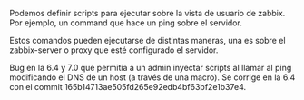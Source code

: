 Podemos definir scripts para ejecutar sobre la vista de usuario de zabbix.
Por ejemplo, un command que hace un ping sobre el servidor.

Estos comandos pueden ejecutarse de distintas maneras, una es sobre el zabbix-server o proxy que esté configurado el servidor.

Bug en la 6.4 y 7.0 que permitía a un admin inyectar scripts al llamar al ping modificando el DNS de un host (a través de una macro).
Se corrige en la 6.4 con el commit 165b14713ae505fd265e92edb4bf63bf2e1b37e4.
